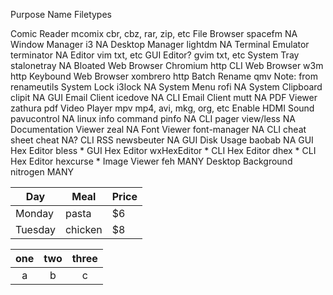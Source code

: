 


Purpose					Name			Filetypes

Comic Reader			mcomix			cbr, cbz, rar, zip, etc
File Browser			spacefm			NA
Window Manager			i3				NA
Desktop Manager			lightdm			NA
Terminal Emulator		terminator		NA
Editor					vim				txt, etc
GUI Editor?				gvim			txt, etc
System Tray				stalonetray		NA
Bloated Web Browser		Chromium		http
CLI Web Browser			w3m				http
Keybound Web Browser	xombrero		http
Batch Rename			qmv				Note: from renameutils
System Lock				i3lock			NA
System Menu				rofi			NA
System Clipboard		clipit			NA
GUI Email Client		icedove			NA
CLI Email Client		mutt			NA
PDF Viewer				zathura			pdf
Video Player			mpv				mp4, avi, mkg, org, etc
Enable HDMI Sound		pavucontrol		NA
linux info command		pinfo			NA
CLI pager				view/less		NA
Documentation Viewer	zeal			NA
Font Viewer				font-manager	NA
CLI cheat sheet			cheat			NA?
CLI RSS					newsbeuter		NA
GUI Disk Usage			baobab			NA
GUI Hex Editor			bless			*
GUI Hex Editor			wxHexEditor		*
CLI Hex Editor			dhex			*
CLI Hex Editor			hexcurse		*
Image Viewer			feh				MANY
Desktop Background		nitrogen		MANY




| Day     | Meal    | Price |
| --------|---------|-------|
| Monday  | pasta   | $6    |
| Tuesday | chicken | $8    |



| one | two | three |
|:---:|:---:|:-----:|
| a   | b   | c     |
